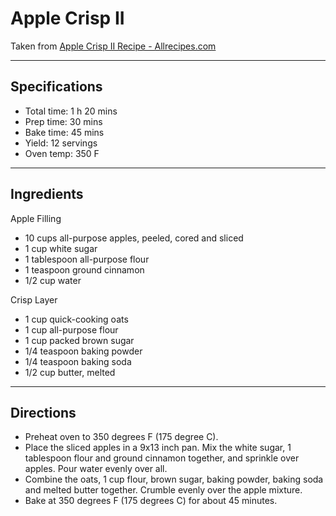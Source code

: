# Apple Crisp II

Taken from
[Apple Crisp II Recipe - Allrecipes.com](https://www.allrecipes.com/recipe/12409/apple-crisp-ii/)

---
## Specifications
- Total time: 1 h 20 mins
- Prep time: 30 mins
- Bake time: 45 mins
- Yield: 12 servings
- Oven temp: 350 F

---
## Ingredients

Apple Filling
- 10 cups all-purpose apples, peeled, cored and sliced
- 1 cup white sugar
- 1 tablespoon all-purpose flour
- 1 teaspoon ground cinnamon
- 1/2 cup water

Crisp Layer
- 1 cup quick-cooking oats
- 1 cup all-purpose flour
- 1 cup packed brown sugar
- 1/4 teaspoon baking powder
- 1/4 teaspoon baking soda
- 1/2 cup butter, melted

---
## Directions
- Preheat oven to 350 degrees F (175 degree C).
- Place the sliced apples in a 9x13 inch pan. Mix the white sugar, 1 tablespoon flour and ground cinnamon together, and sprinkle over apples. Pour water evenly over all.
- Combine the oats, 1 cup flour, brown sugar, baking powder, baking soda and melted butter together. Crumble evenly over the apple mixture.
- Bake at 350 degrees F (175 degrees C) for about 45 minutes.
